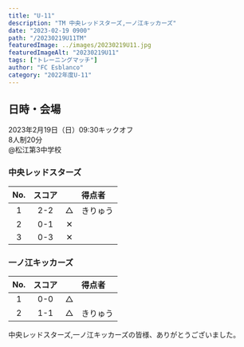 ```yaml
---
title: "U-11"
description: "TM 中央レッドスターズ,一ノ江キッカーズ"
date: "2023-02-19 0900"
path: "/20230219U11TM"
featuredImage: ../images/20230219U11.jpg
featuredImageAlt: "20230219U11"
tags: ["トレーニングマッチ"]
author: "FC Esblanco"
category: "2022年度U-11"
---
```


## 日時・会場

2023年2月19日（日）09:30キックオフ<br>
8人制20分<br>
@松江第3中学校

### 中央レッドスターズ

| No.| スコア |   | 得点者  |
|:--:|:------:|:-:|:--------|
| 1  | 2-2| △ |きりゅう|
| 2  | 0-1| ✕ ||
| 3  | 0-3| ✕ ||

### 一ノ江キッカーズ

| No.| スコア |   | 得点者  |
|:--:|:------:|:-:|:--------|
| 1  | 0-0| △ ||
| 2  | 1-1| △ |きりゅう|


中央レッドスターズ,一ノ江キッカーズの皆様、ありがとうございました。